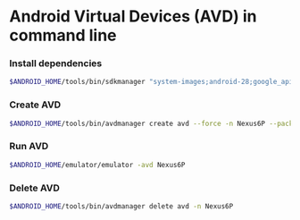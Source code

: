 # Android Virtual Devices (AVD) in command line

### Install dependencies

```bash
$ANDROID_HOME/tools/bin/sdkmanager "system-images;android-28;google_apis;x86_64" "emulator"
```

### Create AVD

```bash
$ANDROID_HOME/tools/bin/avdmanager create avd --force -n Nexus6P --package "system-images;android-28;google_apis;x86_64" --device "Nexus 6P"
```

### Run AVD

```bash
$ANDROID_HOME/emulator/emulator -avd Nexus6P
```

### Delete AVD

```bash
$ANDROID_HOME/tools/bin/avdmanager delete avd -n Nexus6P
```
